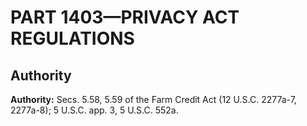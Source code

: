 # PART 1403—PRIVACY ACT REGULATIONS


## Authority

**Authority:** Secs. 5.58, 5.59 of the Farm Credit Act (12 U.S.C. 2277a-7, 2277a-8); 5 U.S.C. app. 3, 5 U.S.C. 552a. 


